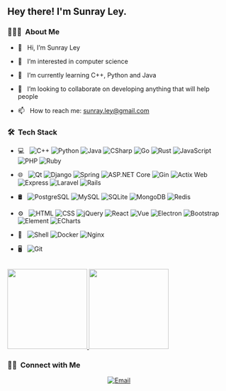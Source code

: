 <h2> Hey there! I'm Sunray Ley.</h2>

<h3> 👨🏻‍💻 &nbsp;About Me </h3>

- 👋 &nbsp; Hi, I’m Sunray Ley

- 👀 &nbsp; I’m interested in computer science

- 🌱 &nbsp; I’m currently learning C++, Python and Java

- 💞️ &nbsp; I’m looking to collaborate on developing anything that will help people

- 📫 &nbsp; How to reach me: sunray.ley@gmail.com

<h3> 🛠 &nbsp;Tech Stack</h3>

- 💻 &nbsp;
  ![C++](https://img.shields.io/badge/-C++-333333?style=flat&logo=cplusplus&logoColor=00599C)
  ![Python](https://img.shields.io/badge/-Python-333333?style=flat&logo=python&logoColor=3776AB)
  ![Java](https://img.shields.io/badge/-Java-333333?style=flat&logo=openjdk&logoColor=FFFFFF)
  ![CSharp](https://img.shields.io/badge/-CSharp-333333?style=flat&logo=csharp&logoColor=239120)
  ![Go](https://img.shields.io/badge/-Go-333333?style=flat&logo=go&logoColor=00ADD8)
  ![Rust](https://img.shields.io/badge/-Rust-333333?style=flat&logo=rust&logoColor=000000)
  ![JavaScript](https://img.shields.io/badge/-JavaScript-333333?style=flat&logo=javascript&logoColor=F7DF1E)
  ![PHP](https://img.shields.io/badge/-PHP-333333?style=flat&logo=php&logoColor=777BB4)
  ![Ruby](https://img.shields.io/badge/-Ruby-333333?style=flat&logo=ruby&logoColor=CC342D)

- 🌐 &nbsp;
  ![Qt](https://img.shields.io/badge/-Qt-333333?style=flat&logo=qt&logoColor=41CD52)
  ![Django](https://img.shields.io/badge/-Django-333333?style=flat&logo=django&logoColor=092E20)
  ![Spring](https://img.shields.io/badge/-Spring-333333?style=flat&logo=spring&logoColor=6DB33F)
  ![ASP.NET Core](https://img.shields.io/badge/-ASP.NET%20Core-333333?style=flat&logo=dotnet&logoColor=512BD4)
  ![Gin](https://img.shields.io/badge/-Gin-333333?style=flat&logo=go&logoColor=00ADD8)
  ![Actix Web](https://img.shields.io/badge/-Actix%20Web-333333?style=flat&logo=rust&logoColor=000000)
  ![Express](https://img.shields.io/badge/-Express-333333?style=flat&logo=express&logoColor=000000)
  ![Laravel](https://img.shields.io/badge/-Laravel-333333?style=flat&logo=laravel&logoColor=FF2D20)
  ![Rails](https://img.shields.io/badge/-Rails-333333?style=flat&logo=rubyonrails&logoColor=CC0000)

- 🛢 &nbsp;
  ![PostgreSQL](https://img.shields.io/badge/-PostgreSQL-333333?style=flat&logo=postgresql&logoColor=4169E1)
  ![MySQL](https://img.shields.io/badge/-MySQL-333333?style=flat&logo=mysql&logoColor=4479A1)
  ![SQLite](https://img.shields.io/badge/-SQLite-333333?style=flat&logo=sqlite&logoColor=003B57)
  ![MongoDB](https://img.shields.io/badge/-MongoDB-333333?style=flat&logo=mongodb&logoColor=47A248)
  ![Redis](https://img.shields.io/badge/-Redis-333333?style=flat&logo=redis&logoColor=DC382D)

- ⚙️ &nbsp;
  ![HTML](https://img.shields.io/badge/-HTML-333333?style=flat&logo=html5&logoColor=E34F26)
  ![CSS](https://img.shields.io/badge/-CSS-333333?style=flat&logo=css3&logoColor=1572B6)
  ![jQuery](https://img.shields.io/badge/-jQuery-333333?style=flat&logo=jquery&logoColor=0769AD)
  ![React](https://img.shields.io/badge/-React-333333?style=flat&logo=react&logoColor=61DAFB)
  ![Vue](https://img.shields.io/badge/-Vue-333333?style=flat&logo=vuedotjs&logoColor=4FC08D)
  ![Electron](https://img.shields.io/badge/-Electron-333333?style=flat&logo=electron&logoColor=47848F)
  ![Bootstrap](https://img.shields.io/badge/-Bootstrap-333333?style=flat&logo=bootstrap&logoColor=7952B3)
  ![Element](https://img.shields.io/badge/-Element-333333?style=flat&logo=vuedotjs&logoColor=4FC08D)
  ![ECharts](https://img.shields.io/badge/-ECharts-333333?style=flat&logo=apacheecharts&logoColor=AA344D)

- 🔧 &nbsp;
  ![Shell](https://img.shields.io/badge/-Shell-333333?style=flat&logo=gnubash&logoColor=4EAA25)
  ![Docker](https://img.shields.io/badge/-Docker-333333?style=flat&logo=docker&logoColor=2496ED)
  ![Nginx](https://img.shields.io/badge/-Nginx-333333?style=flat&logo=nginx&logoColor=009639)

- 🖥 &nbsp;
  ![Git](https://img.shields.io/badge/-Git-333333?style=flat&logo=git&logoColor=F05032)

<br/>

<a href="https://github.com/sunray-ley">
  <img height="180em" src="https://github-readme-stats.vercel.app/api?username=sunray-ley&theme=buefy&show_icons=true&include_all_commits=true&count_private=true" />
  <img height="180em" src="https://github-readme-stats.vercel.app/api/top-langs/?username=sunray-ley&theme=buefy&layout=compact" />
</a>

<br/>

<h3> 🤝🏻 &nbsp;Connect with Me </h3>

<p align="center">
  <a href="mailto:sunray.ley@gmail.com"><img alt="Email" src="https://img.shields.io/badge/Email-sunray.ley@gmail.com-blue?style=flat-square&logo=gmail&logoColor=EA4335"></a>
</p>
